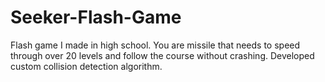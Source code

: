 # Seeker-Flash-Game

Flash game I made in high school.
You are missile that needs to speed through over 20 levels and follow the course without crashing.
Developed custom collision detection algorithm.
